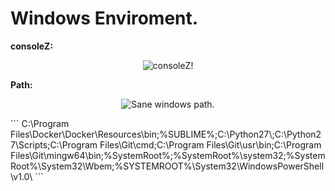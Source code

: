 # Windows Enviroment.

**consoleZ:**
<p align="center">
<img src="http://i.imgur.com/aC2s5NS.png" title="consoleZ!">
</p>

**Path:**
<p align="center">
<img src="http://i.imgur.com/Bx0nCkq.png" title="Sane windows path.">
</p>
```
C:\Program Files\Docker\Docker\Resources\bin;%SUBLIME%;C:\Python27\;C:\Python27\Scripts;C:\Program Files\Git\cmd;C:\Program Files\Git\usr\bin;C:\Program Files\Git\mingw64\bin;%SystemRoot%;%SystemRoot%\system32;%SystemRoot%\System32\Wbem;%SYSTEMROOT%\System32\WindowsPowerShell\v1.0\
```
